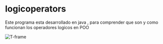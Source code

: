 # logicoperators
Este programa esta desarrollado en java , para comprender que son y como funcionan los operadores logicos en POO


  ![T-frame](https://user-images.githubusercontent.com/92198848/192109781-cd741a5c-c93e-47f2-b092-67fe49bd7e2e.png)
